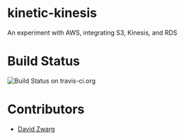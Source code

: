 # kinetic-kinesis
An experiment with AWS, integrating S3, Kinesis, and RDS

# Build Status

![Build Status on travis-ci.org](https://travis-ci.org/dzwarg/kinetic-kinesis.svg?branch=db)

# Contributors

* [David Zwarg](https://dzwarg.github.io/)